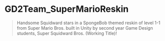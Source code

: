 # GD2Team_SuperMarioReskin
> Handsome Squidward stars in a SpongeBob themed reskin of level 1-1 from Super Mario Bros. built in Unity by second year Game Design students, Super Squidward Bros. (Working Title)!
> 
